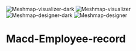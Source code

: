 ![Meshmap-visualizer-dark](https://github.com/Cvr421/Macd-Employee-record/assets/82499697/a215919f-ef48-4df7-9954-db898e4b9270)
![Meshmap-visualizer](https://github.com/Cvr421/Macd-Employee-record/assets/82499697/83150647-b9bd-4956-a06a-3bdf70730db4)
![Meshmap-designer-dark](https://github.com/Cvr421/Macd-Employee-record/assets/82499697/898a1a71-232c-447f-8ea0-6d3ab8a3eb0e)
![Meshmap-designer](https://github.com/Cvr421/Macd-Employee-record/assets/82499697/b68da994-a1a6-40f1-bc6c-6154fc7e8309)

# Macd-Employee-record
